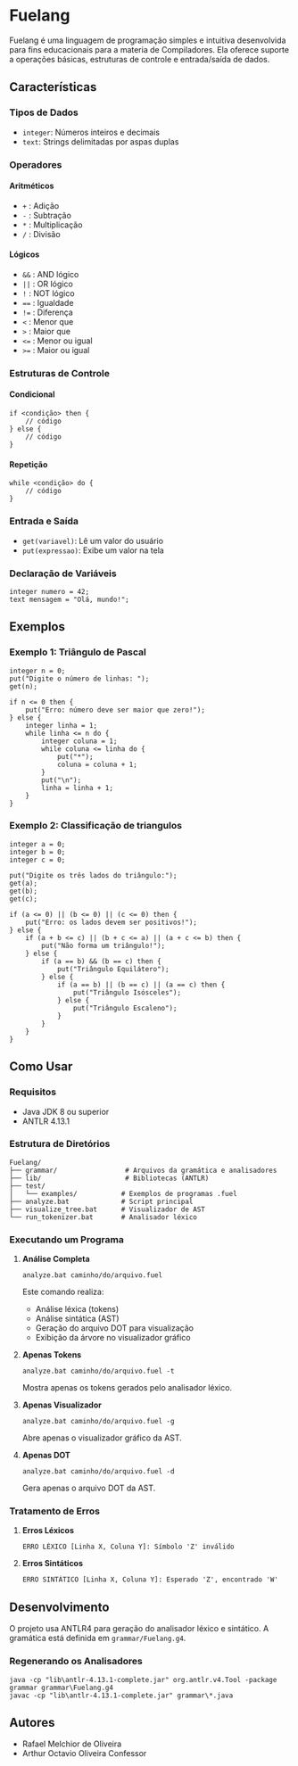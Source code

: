 # Fuelang

Fuelang é uma linguagem de programação simples e intuitiva desenvolvida para fins educacionais para a materia de Compiladores. Ela oferece suporte a operações básicas, estruturas de controle e entrada/saída de dados.

## Características

### Tipos de Dados
- `integer`: Números inteiros e decimais
- `text`: Strings delimitadas por aspas duplas

### Operadores

#### Aritméticos
- `+` : Adição
- `-` : Subtração
- `*` : Multiplicação
- `/` : Divisão

#### Lógicos
- `&&` : AND lógico
- `||` : OR lógico
- `!` : NOT lógico
- `==` : Igualdade
- `!=` : Diferença
- `<` : Menor que
- `>` : Maior que
- `<=` : Menor ou igual
- `>=` : Maior ou igual

### Estruturas de Controle

#### Condicional
```
if <condição> then {
    // código
} else {
    // código
}
```

#### Repetição
```
while <condição> do {
    // código
}
```

### Entrada e Saída
- `get(variavel)`: Lê um valor do usuário
- `put(expressao)`: Exibe um valor na tela

### Declaração de Variáveis
```
integer numero = 42;
text mensagem = "Olá, mundo!";
```

## Exemplos

### Exemplo 1: Triângulo de Pascal
```
integer n = 0;
put("Digite o número de linhas: ");
get(n);

if n <= 0 then {
    put("Erro: número deve ser maior que zero!");
} else {
    integer linha = 1;
    while linha <= n do {
        integer coluna = 1;
        while coluna <= linha do {
            put("*");
            coluna = coluna + 1;
        }
        put("\n");
        linha = linha + 1;
    }
}
```
### Exemplo 2: Classificação de triangulos
```
integer a = 0;
integer b = 0;
integer c = 0;

put("Digite os três lados do triângulo:");
get(a);
get(b);
get(c);

if (a <= 0) || (b <= 0) || (c <= 0) then {
    put("Erro: os lados devem ser positivos!");
} else {
    if (a + b <= c) || (b + c <= a) || (a + c <= b) then {
        put("Não forma um triângulo!");
    } else {
        if (a == b) && (b == c) then {
            put("Triângulo Equilátero");
        } else {
            if (a == b) || (b == c) || (a == c) then {
                put("Triângulo Isósceles");
            } else {
                put("Triângulo Escaleno");
            }
        }
    }
}
```
## Como Usar

### Requisitos
- Java JDK 8 ou superior
- ANTLR 4.13.1

### Estrutura de Diretórios
```
Fuelang/
├── grammar/                 # Arquivos da gramática e analisadores
├── lib/                     # Bibliotecas (ANTLR)
├── test/
│   └── examples/           # Exemplos de programas .fuel
├── analyze.bat             # Script principal
├── visualize_tree.bat      # Visualizador de AST
└── run_tokenizer.bat       # Analisador léxico
```

### Executando um Programa

1. **Análise Completa**
   ```batch
   analyze.bat caminho/do/arquivo.fuel
   ```
   Este comando realiza:
   - Análise léxica (tokens)
   - Análise sintática (AST)
   - Geração do arquivo DOT para visualização
   - Exibição da árvore no visualizador gráfico

2. **Apenas Tokens**
   ```batch
   analyze.bat caminho/do/arquivo.fuel -t
   ```
   Mostra apenas os tokens gerados pelo analisador léxico.

3. **Apenas Visualizador**
   ```batch
   analyze.bat caminho/do/arquivo.fuel -g
   ```
   Abre apenas o visualizador gráfico da AST.

4. **Apenas DOT**
   ```batch
   analyze.bat caminho/do/arquivo.fuel -d
   ```
   Gera apenas o arquivo DOT da AST.

### Tratamento de Erros

1. **Erros Léxicos**
   ```
   ERRO LÉXICO [Linha X, Coluna Y]: Símbolo 'Z' inválido
   ```

2. **Erros Sintáticos**
   ```
   ERRO SINTÁTICO [Linha X, Coluna Y]: Esperado 'Z', encontrado 'W'
   ```

## Desenvolvimento

O projeto usa ANTLR4 para geração do analisador léxico e sintático. A gramática está definida em `grammar/Fuelang.g4`.

### Regenerando os Analisadores
```batch
java -cp "lib\antlr-4.13.1-complete.jar" org.antlr.v4.Tool -package grammar grammar\Fuelang.g4
javac -cp "lib\antlr-4.13.1-complete.jar" grammar\*.java
```

## Autores

- Rafael Melchior de Oliveira
- Arthur Octavio Oliveira Confessor


